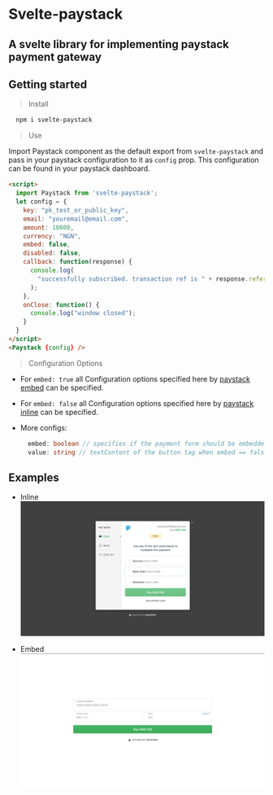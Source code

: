 # Svelte-paystack 

## A svelte library for implementing paystack payment gateway

## Getting started

> Install

```sh
  npm i svelte-paystack
```


> Use

Import Paystack component as the default export from `svelte-paystack` and pass in your paystack configuration to it as `config` prop. This configuration can be found in your paystack dashboard.

```html
<script>
  import Paystack from 'svelte-paystack';
  let config = {
    key: "pk_test_or_public_key",
    email: "youremail@email.com",
    amount: 10000, 
    currency: "NGN",
    embed: false,
    disabled: false,
    callback: function(response) {
      console.log(
        "successfully subscribed. transaction ref is " + response.reference
      );
    },
    onClose: function() {
      console.log("window closed");
    }
  }
</script>
<Paystack {config} />
```
> Configuration Options
  - For `embed: true` all Configuration options specified here by [paystack embed](https://developers.paystack.co/docs/paystack-embded#section-configuration-options) can be specified.

  - For `embed: false` all Configuration options specified here by [paystack inline](https://developers.paystack.co/docs/paystack-inline#section-configuration-options) can be specified.

  - More configs:

    ```ts
      embed: boolean // specifies if the payment form should be embedded. Defaults to false
      value: string // textContent of the button tag when embed == false. Defaults to "Pay with Paystack"
    ```

## Examples

  - Inline
  ![](/images/inline.png)

  - Embed
  ![](/images/embed.png)